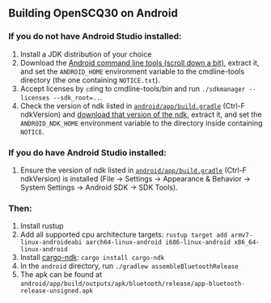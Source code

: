 ## Building OpenSCQ30 on Android

### If you do not have Android Studio installed:

1. Install a JDK distribution of your choice
2. Download the [Android command line tools (scroll down a bit)](https://developer.android.com/studio), extract it, and set the `ANDROID_HOME` environment variable to the cmdline-tools directory (the one containing `NOTICE.txt`).
3. Accept licenses by `cd`ing to cmdline-tools/bin and run `./sdkmanager --licenses --sdk_root=..`.
4. Check the version of ndk listed in [`android/app/build.gradle`](https://github.com/Oppzippy/OpenSCQ30/blob/master/android/app/build.gradle) (Ctrl-F ndkVersion) and [download that version of the ndk](https://developer.android.com/ndk/downloads), extract it, and set the `ANDROID_NDK_HOME` environment variable to the directory inside containing `NOTICE`.

### If you do have Android Studio installed:

1. Ensure the version of ndk listed in [`android/app/build.gradle`](https://github.com/Oppzippy/OpenSCQ30/blob/master/android/app/build.gradle) (Ctrl-F ndkVersion) is installed (File -> Settings -> Appearance & Behavior -> System Settings -> Android SDK -> SDK Tools).

### Then:

1. Install rustup
2. Add all supported cpu architecture targets: `rustup target add armv7-linux-androideabi aarch64-linux-android i686-linux-android x86_64-linux-android`
3. Install [cargo-ndk](https://github.com/bbqsrc/cargo-ndk): `cargo install cargo-ndk`
4. In the `android` directory, run `./gradlew assembleBluetoothRelease`
5. The apk can be found at `android/app/build/outputs/apk/bluetooth/release/app-bluetooth-release-unsigned.apk`
